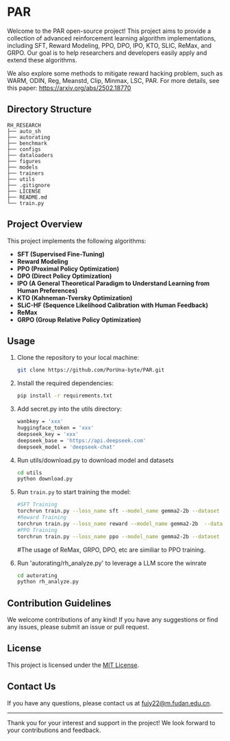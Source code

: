 # PAR
Welcome to the PAR open-source project! This project aims to provide a collection of advanced reinforcement learning algorithm implementations, including SFT, Reward Modeling, PPO, DPO, IPO, KTO, SLIC, ReMax, and GRPO. Our goal is to help researchers and developers easily apply and extend these algorithms.

We also explore some methods to mitigate reward hacking problem, such as WARM, ODIN, Reg, Meanstd, Clip, Minmax, LSC, PAR.
For more details, see this paper: <https://arxiv.org/abs/2502.18770>


## Directory Structure
```
RH_RESEARCH
├── auto_sh
├── autorating
├── benchmark
├── configs
├── dataloaders
├── figures
├── models
├── trainers
├── utils
├── .gitignore
├── LICENSE
├── README.md
└── train.py
```

## Project Overview

This project implements the following algorithms:

- **SFT (Supervised Fine-Tuning)**
- **Reward Modeling**
- **PPO (Proximal Policy Optimization)**
- **DPO (Direct Policy Optimization)**
- **IPO (A General Theoretical Paradigm to Understand Learning from Human Preferences)**
- **KTO (Kahneman-Tversky Optimization)**
- **SLiC-HF (Sequence Likelihood Calibration with Human Feedback)**
- **ReMax**
- **GRPO (Group Relative Policy Optimization)**

## Usage

1. Clone the repository to your local machine:
   ```bash
   git clone https://github.com/PorUna-byte/PAR.git
   ```
2. Install the required dependencies:
   ```bash
   pip install -r requirements.txt
   ```
3. Add secret.py into the utils directory:
    ```bash
    wanbkey = 'xxx'
    huggingface_token = 'xxx'
    deepseek_key = 'xxx'
    deepseek_base = 'https://api.deepseek.com'
    deepseek_model = 'deepseek-chat'
    ```
4. Run utils/download.py to download model and datasets
    ```bash
    cd utils
    python download.py
    ```
5. Run `train.py` to start training the model:
   ```bash
   #SFT Training 
   torchrun train.py --loss_name sft --model_name gemma2-2b --dataset ultrafb_bin --wandb_enabled --wandb_project sft --global_batch_size 64 --learning_rate 5e-6 --max_grad_norm 10.0 --sample_ontest --n_epoch 2 
   #Reward Training
   torchrun train.py --loss_name reward --model_name gemma2-2b  --dataset ultrafb_bin --wandb_enabled --wandb_project reward --global_batch_size 32 --learning_rate 5e-6 --max_grad_norm 5.0 --exp_name reward_gemma2-2b_ultrafb_bin --n_epoch 1 
   #PPO Training
   torchrun train.py --loss_name ppo --model_name gemma2-2b --dataset ultrafb_bin --wandb_enabled --wandb_project ppo --global_batch_size 40 --learning_rate 3e-7  --critic_lr 5e-6 --max_grad_norm 5.0  --policy_path /data/models/sft_gemma2-2b_ultrafb_bin --policy_tag latest_hf --reference_path /data/models/sft_gemma2-2b_ultrafb_bin --reference_tag latest_hf --reward_path /data/models/reward_gemma2-2b_ultrafb_bin     --reward_tag latest_hf  --critic_path /data/models/reward_gemma2-2b_ultrafb_bin         --critic_tag latest_hf  --exp_name ppo_gemma2-2b_ultrafb_bin_vanilla  --save_ckps all --n_epochs 1 
   ```
    #The usage of ReMax, GRPO, DPO, etc are similiar to PPO training.

6. Run 'autorating/rh_analyze.py' to leverage a LLM score the winrate
    ```bash
    cd autorating
    python rh_analyze.py
    ```

## Contribution Guidelines

We welcome contributions of any kind! If you have any suggestions or find any issues, please submit an issue or pull request.

## License

This project is licensed under the [MIT License](LICENSE).

## Contact Us

If you have any questions, please contact us at [fujy22@m.fudan.edu.cn](mailto:fujy22@m.fudan.edu.cn).

---

Thank you for your interest and support in the project! We look forward to your contributions and feedback.



